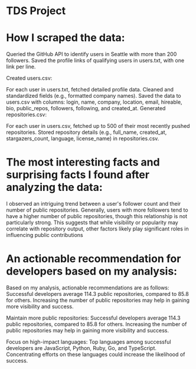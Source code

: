 # TDS Project

# How I scraped the data:    
Queried the GitHub API to identify users in Seattle with more than 200 followers.
Saved the profile links of qualifying users in users.txt, with one link per line.

Created users.csv:

For each user in users.txt, fetched detailed profile data.
Cleaned and standardized fields (e.g., formatted company names).
Saved the data to users.csv with columns: login, name, company, location, email, hireable, bio, public_repos, followers, following, and created_at.
Generated repositories.csv:

For each user in users.csv, fetched up to 500 of their most recently pushed repositories.
Stored repository details (e.g., full_name, created_at, stargazers_count, language, license_name) in repositories.csv.
      

# The most interesting facts and surprising facts I found after analyzing the data:
I observed an intriguing trend between a user's follower count and their number of public repositories. Generally, users with more followers tend to have a higher number of public repositories, though this relationship is not particularly strong.
This suggests that while visibility or popularity may correlate with repository output, other factors likely play significant roles in influencing public contributions

# An actionable recommendation for developers based on my analysis:
Based on my analysis, actionable recommendations are as follows:    
Successful developers average 114.3 public repositories, compared to 85.8 for others. Increasing the number of public repositories may help in gaining more visibility and success.

Maintain more public repositories: Successful developers average 114.3 public repositories, compared to 85.8 for others. Increasing the number of public repositories may help in gaining more visibility and success.

Focus on high-impact languages: Top languages among successful developers are JavaScript, Python, Ruby, Go, and TypeScript. Concentrating efforts on these languages could increase the likelihood of success.

